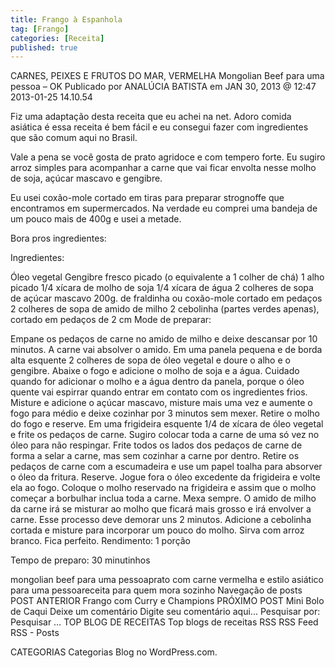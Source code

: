 ```yaml
---
title: Frango à Espanhola
tag: [Frango]
categories: [Receita]
published: true
---
```


CARNES, PEIXES E FRUTOS DO MAR, VERMELHA
Mongolian Beef para uma pessoa – OK
Publicado por ANALÚCIA BATISTA em JAN 30, 2013 @ 12:47
2013-01-25 14.10.54

Fiz uma adaptação desta receita que eu achei na net. Adoro comida asiática é essa receita é bem fácil e eu consegui fazer com ingredientes que são comum aqui no Brasil.

Vale a pena se você gosta de prato agridoce e com tempero forte. Eu sugiro arroz simples para acompanhar a carne que vai ficar envolta nesse molho de soja, açúcar mascavo e gengibre.

Eu usei coxão-mole cortado em tiras para preparar strognoffe que encontramos em supermercados. Na verdade eu comprei uma bandeja de um pouco mais de 400g e usei a metade.

Bora pros ingredientes:

Ingredientes:

Óleo vegetal
Gengibre fresco picado (o equivalente a 1 colher de chá)
1 alho picado
1/4 xícara de molho de soja
1/4 xícara de água
2 colheres de sopa de açúcar mascavo
200g. de fraldinha ou coxão-mole cortado em pedaços
2 colheres de sopa de amido de milho
2 cebolinha (partes verdes apenas), cortado em pedaços de 2 cm
Mode de preparar:

Empane os pedaços de carne no amido de milho e deixe descansar por 10 minutos. A carne vai absolver o amido.
Em uma panela pequena e de borda alta esquente 2 colheres de sopa de óleo vegetal e doure o alho e o gengibre. Abaixe o fogo e adicione o molho de soja e a água. Cuidado quando for adicionar o molho e a água dentro da panela, porque o óleo quente vai espirrar quando entrar em contato com os ingredientes frios. Misture e adicione o açúcar mascavo, misture mais uma vez e aumente o fogo para médio e deixe cozinhar por 3 minutos sem mexer. Retire o molho do fogo e reserve.
Em uma frigideira esquente 1/4 de xícara de óleo vegetal e frite os pedaços de carne. Sugiro colocar toda a carne de uma só vez no óleo para não respingar. Frite todos os lados dos pedaços de carne de forma a selar a carne, mas sem cozinhar a carne por dentro.
Retire os pedaços de  carne com a escumadeira e use um papel toalha para absorver o óleo da fritura. Reserve.
Jogue fora o óleo excedente da frigideira e volte ela ao fogo. Coloque o molho reservado na frigideira e assim que o molho começar a borbulhar inclua toda a carne.
Mexa sempre. O amido de milho da carne irá se misturar ao molho que ficará mais grosso e irá envolver a carne. Esse processo deve demorar uns 2 minutos.
Adicione a cebolinha cortada e misture para incorporar um pouco do molho.
Sirva com arroz branco. Fica perfeito.
Rendimento: 1 porção

Tempo de preparo: 30  minutinhos

mongolian beef para uma pessoaprato com carne vermelha e estilo asiático para uma pessoareceita para quem mora sozinho
Navegação de posts
POST ANTERIOR
Frango com Curry e Champions
PRÓXIMO POST
Mini Bolo de Caqui
Deixe um comentário
Digite seu comentário aqui...
Pesquisar por:
Pesquisar …
TOP BLOG DE RECEITAS
Top blogs de receitas
RSS
RSS Feed RSS - Posts

CATEGORIAS
Categorias
Blog no WordPress.com.

